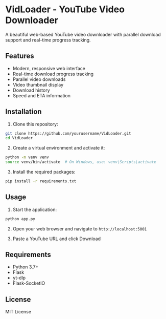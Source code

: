 # VidLoader - YouTube Video Downloader

A beautiful web-based YouTube video downloader with parallel download support and real-time progress tracking.

## Features

- Modern, responsive web interface
- Real-time download progress tracking
- Parallel video downloads
- Video thumbnail display
- Download history
- Speed and ETA information

## Installation

1. Clone this repository:
```bash
git clone https://github.com/yourusername/VidLoader.git
cd VidLoader
```

2. Create a virtual environment and activate it:
```bash
python -m venv venv
source venv/bin/activate  # On Windows, use: venv\Scripts\activate
```

3. Install the required packages:
```bash
pip install -r requirements.txt
```

## Usage

1. Start the application:
```bash
python app.py
```

2. Open your web browser and navigate to `http://localhost:5001`

3. Paste a YouTube URL and click Download

## Requirements

- Python 3.7+
- Flask
- yt-dlp
- Flask-SocketIO

## License

MIT License
